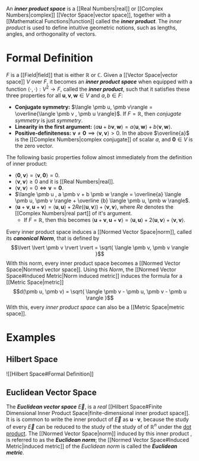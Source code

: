 An ***inner product space*** is a [[Real Numbers|real]] or [[Complex Numbers|complex]] [[Vector Space|vector space]], together with a [[Mathematical Functions|function]] called the ***inner product***. The *inner product* is used to define intuitive geometric notions, such as lengths, angles, and orthogonality of vectors.

# Formal Definition
$F$ is a [[Field|field]] that is either $\mathbb{R}$ or $\mathbb{C}$. Given a [[Vector Space|vector space]] $V$ over $F$, it becomes an ***inner product space*** when equipped with a function $\langle \cdot , \cdot \rangle: V^2 \to F$, called the ***inner product***, such that it satisfies these three properties for all $\pmb u, \pmb v, \pmb w \in V$ and $a,b \in F$:
- **Conjugate symmetry:** $\langle \pmb u, \pmb v\rangle = \overline{\langle \pmb v , \pmb u \rangle}$. If $F = \mathbb{R}$, then *conjugate symmetry* is just *symmetry*.
- **Linearity in the first argument:** $\langle a \pmb u + b \pmb v, \pmb w \rangle = a \langle \pmb u, \pmb w \rangle + b \langle \pmb v, \pmb w \rangle$.
- **Positive-definiteness:** $\pmb v \ne \pmb 0 \implies \langle \pmb v, \pmb v \rangle > 0$.
In the above $\overline{a}$ is the [[Complex Numbers|complex conjugate]] of scalar $a$, and $\pmb 0 \in V$ is the zero vector.

The following basic properties follow almost immediately from the definition of inner product:
 - $\langle \pmb 0, \pmb v \rangle = \langle \pmb v, \pmb 0 \rangle = 0$.
 - $\langle \pmb v, \pmb v \rangle \geq 0$ and it is [[Real Numbers|real]].
 - $\langle \pmb v, \pmb v \rangle = 0 \iff \pmb v = \pmb 0$.
 - $\langle \pmb u , a \pmb v + b \pmb w \rangle = \overline{a} \langle \pmb u, \pmb v \rangle + \overline {b} \langle \pmb u, \pmb w \rangle$.
 - $\langle \pmb u + \pmb v, \pmb u + \pmb v \rangle = \langle \pmb u, \pmb u \rangle + 2Re(\langle \pmb u, \pmb v \rangle) + \langle \pmb v, \pmb v \rangle$, where $Re$ denotes the [[Complex Numbers|real part]] of it's argument.
	 - If $F = \mathbb{R}$, then this becomes $\langle \pmb u + \pmb v, \pmb u + \pmb v \rangle = \langle \pmb u, \pmb u \rangle + 2\langle \pmb u, \pmb v \rangle + \langle \pmb v, \pmb v \rangle$.

Every inner product space induces a [[Normed Vector Space|norm]], called its ***canonical Norm***, that is defined by $$\lvert \lvert \pmb v \rvert \rvert = \sqrt{ \langle \pmb v, \pmb v \rangle }$$With this norm, every inner product space becomes a [[Normed Vector Space|Normed vector space]]. Using this *Norm*, the [[Normed Vector Space#Induced Metric|Norm induced metric]] induces the formula for a [[Metric Space|metric]] $$d(\pmb u, \pmb v) = \sqrt{ \langle \pmb v - \pmb u, \pmb v - \pmb u \rangle }$$With this, every *inner product space* can also be a [[Metric Space|metric space]].

# Examples
## Hilbert Space
![[Hilbert Space#Formal Definition]]

## Euclidean Vector Space
The ***Euclidean vector space*** $\overrightarrow{E}$, is a *real* [[Hilbert Space#Finite Dimensional Inner Product Space|finite-dimensional inner product space]]. It is is common to write the inner product of $\overrightarrow{E}$ as $\pmb u \cdot \pmb v$, because the study of every $\overrightarrow{E}$ can be reduced to the study of the study of of $\mathbb{R}^n$ under the [dot product](https://en.wikipedia.org/wiki/Dot_product#Coordinate_definition). The [[Normed Vector Space|norm]] induced by this inner product , is referred to as the ***Euclidean norm***; the [[Normed Vector Space#Induced Metric|induced metric]] of the *Euclidean norm* is called the ***Euclidean metric***.